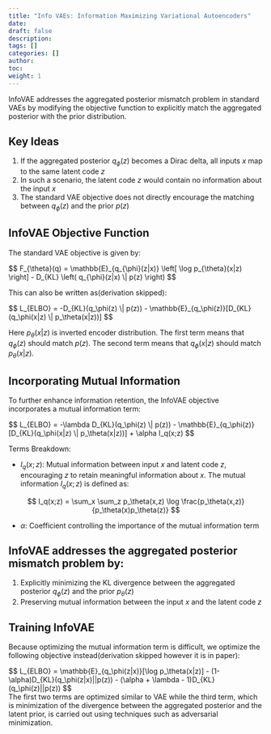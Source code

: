 ```yaml
---
title: "Info VAEs: Information Maximizing Variational Autoencoders"
date:
draft: false
description:
tags: []
categories: []
author:
toc:
weight: 1
---
```


InfoVAE addresses the aggregated posterior mismatch problem in standard VAEs by modifying the objective function to explicitly match the aggregated posterior with the prior distribution.

## Key Ideas

1. If the aggregated posterior $q_\phi(z)$ becomes a Dirac delta, all inputs $x$ map to the same latent code $z$
2. In such a scenario, the latent code $z$ would contain no information about the input $x$
3. The standard VAE objective does not directly encourage the matching between $q_\phi(z)$ and the prior $p(z)$

## InfoVAE Objective Function

The standard VAE objective is given by:
<div class="math-katex">
$$ F_{\theta}(q) = \mathbb{E}_{q_{\phi}(z|x)} \left[ \log p_{\theta}(x|z) \right] - D_{KL} \left( q_{\phi}(z|x) \| p(z) \right) $$
</div>

This can also be written as(derivation skipped):
<div class="math-katex">
$$ L_{ELBO} = -D_{KL}(q_\phi(z) \| p(z)) - \mathbb{E}_{q_\phi(z)}[D_{KL}(q_\phi(x|z) \| p_\theta(x|z))] $$
</div>

Here $p_\theta(x|z)$ is inverted encoder distribution. The first term means that $q_\phi(z)$ should match $p(z)$. The second term means that $q_\phi(x|z)$ should match $p_\theta(x|z)$.

## Incorporating Mutual Information

To further enhance information retention, the InfoVAE objective incorporates a mutual information term:
<div class="math-katex">
$$ L_{ELBO} = -\lambda D_{KL}(q_\phi(z) \| p(z)) - \mathbb{E}_{q_\phi(z)}[D_{KL}(q_\phi(x|z) \| p_\theta(x|z))] + \alpha I_q(x;z) $$
</div>

Terms Breakdown:
- $I_q(x;z)$: Mutual information between input $x$ and latent code $z$, encouraging $z$ to retain meaningful information about $x$. The mutual information $I_q(x;z)$ is defined as:

$$ I_q(x;z) = \sum_x \sum_z p_\theta(x,z) \log \frac{p_\theta(x,z)}{p_\theta(x)p_\theta(z)} $$
- $\alpha$: Coefficient controlling the importance of the mutual information term

## InfoVAE addresses the aggregated posterior mismatch problem by:

1. Explicitly minimizing the KL divergence between the aggregated posterior $q_\phi(z)$ and the prior $p_\theta(z)$
2. Preserving mutual information between the input $x$ and the latent code $z$

## Training InfoVAE

Because optimizing the mutual information term is difficult, we optimize the following objective instead(derivation skipped however it is in paper):
<div class="math-katex">
$$ L_{ELBO} = \mathbb{E}_{q_\phi(z|x)}[\log p_\theta(x|z)] - (1-\alpha)D_{KL}(q_\phi(z|x)||p(z)) - (\alpha + \lambda - 1)D_{KL}(q_\phi(z)||p(z)) $$
</div>
The first two terms are optimized similar to VAE while the third term, which is minimization of the divergence between the aggregated posterior and the latent prior, is carried out using techniques such as adversarial minimization.
